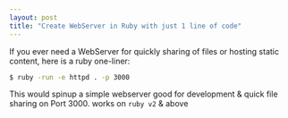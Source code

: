 ```yaml
---
layout: post
title: "Create WebServer in Ruby with just 1 line of code"
---
```


If you ever need a WebServer for quickly sharing of files or hosting static content, here is a ruby one-liner:


```sh
$ ruby -run -e httpd . -p 3000
```

This would spinup a simple webserver good for development & quick file sharing on Port 3000. works on `ruby v2` & above